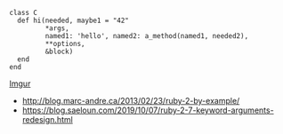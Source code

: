 ```
class C
  def hi(needed, maybe1 = "42"
         *args,
         named1: 'hello', named2: a_method(named1, needed2),
         **options,
         &block)
  end
end
```

[Imgur](https://i.imgur.com/GFikHFP.jpg)

- http://blog.marc-andre.ca/2013/02/23/ruby-2-by-example/
- https://blog.saeloun.com/2019/10/07/ruby-2-7-keyword-arguments-redesign.html
